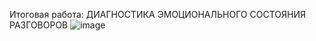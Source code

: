Итоговая работа: ДИАГНОСТИКА ЭМОЦИОНАЛЬНОГО СОСТОЯНИЯ РАЗГОВОРОВ
![image](https://github.com/user-attachments/assets/9f716dbe-2084-4776-97ce-21ac4245f907)

